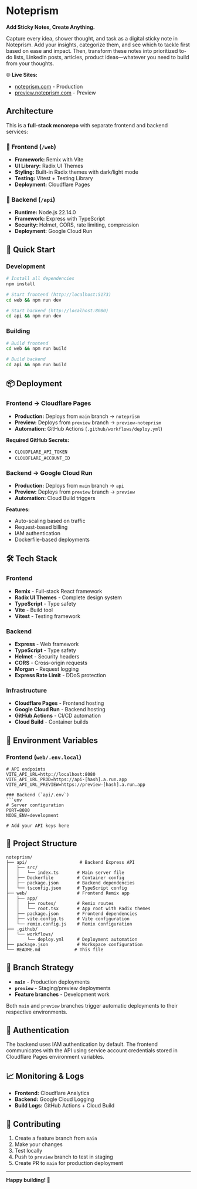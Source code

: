 # Noteprism

**Add Sticky Notes, Create Anything.**

Capture every idea, shower thought, and task as a digital sticky note in Noteprism. Add your insights, categorize them, and see which to tackle first based on ease and impact. Then, transform these notes into prioritized to-do lists, LinkedIn posts, articles, product ideas—whatever you need to build from your thoughts.

🌐 **Live Sites:**
- [noteprism.com](https://noteprism.com) - Production
- [preview.noteprism.com](https://preview.noteprism.com) - Preview

## Architecture

This is a **full-stack monorepo** with separate frontend and backend services:

### 🎨 Frontend (`/web`)
- **Framework:** Remix with Vite
- **UI Library:** Radix UI Themes
- **Styling:** Built-in Radix themes with dark/light mode
- **Testing:** Vitest + Testing Library
- **Deployment:** Cloudflare Pages

### 🚀 Backend (`/api`) 
- **Runtime:** Node.js 22.14.0
- **Framework:** Express with TypeScript
- **Security:** Helmet, CORS, rate limiting, compression
- **Deployment:** Google Cloud Run

## 🚀 Quick Start

### Development

```bash
# Install all dependencies
npm install

# Start frontend (http://localhost:5173)
cd web && npm run dev

# Start backend (http://localhost:8080)  
cd api && npm run dev
```

### Building

```bash
# Build frontend
cd web && npm run build

# Build backend
cd api && npm run build
```

## 📦 Deployment
### Frontend → Cloudflare Pages
- **Production:** Deploys from `main` branch → `noteprism`
- **Preview:** Deploys from `preview` branch → `preview-noteprism`
- **Automation:** GitHub Actions (`.github/workflows/deploy.yml`)

**Required GitHub Secrets:**
- `CLOUDFLARE_API_TOKEN`
- `CLOUDFLARE_ACCOUNT_ID`

### Backend → Google Cloud Run
- **Production:** Deploys from `main` branch → `api`
- **Preview:** Deploys from `preview` branch → `preview`
- **Automation:** Cloud Build triggers

**Features:**
- Auto-scaling based on traffic
- Request-based billing
- IAM authentication
- Dockerfile-based deployments

## 🛠 Tech Stack
### Frontend
- **Remix** - Full-stack React framework
- **Radix UI Themes** - Complete design system
- **TypeScript** - Type safety
- **Vite** - Build tool
- **Vitest** - Testing framework

### Backend  
- **Express** - Web framework
- **TypeScript** - Type safety
- **Helmet** - Security headers
- **CORS** - Cross-origin requests
- **Morgan** - Request logging
- **Express Rate Limit** - DDoS protection

### Infrastructure
- **Cloudflare Pages** - Frontend hosting
- **Google Cloud Run** - Backend hosting
- **GitHub Actions** - CI/CD automation
- **Cloud Build** - Container builds

## 🔧 Environment Variables
### Frontend (`web/.env.local`)
```env
# API endpoints
VITE_API_URL=http://localhost:8080
VITE_API_URL_PROD=https://api-[hash].a.run.app
VITE_API_URL_PREVIEW=https://preview-[hash].a.run.app

### Backend (`api/.env`)
```env
# Server configuration
PORT=8080
NODE_ENV=development

# Add your API keys here
```

## 📁 Project Structure

```
noteprism/
├── api/                    # Backend Express API
│   ├── src/
│   │   └── index.ts       # Main server file
│   ├── Dockerfile         # Container config
│   ├── package.json       # Backend dependencies
│   └── tsconfig.json      # TypeScript config
├── web/                   # Frontend Remix app
│   ├── app/
│   │   ├── routes/        # Remix routes
│   │   └── root.tsx       # App root with Radix themes
│   ├── package.json       # Frontend dependencies
│   ├── vite.config.ts     # Vite configuration
│   └── remix.config.js    # Remix configuration
├── .github/
│   └── workflows/
│       └── deploy.yml     # Deployment automation
├── package.json           # Workspace configuration
└── README.md             # This file
```

## 🚦 Branch Strategy

- **`main`** - Production deployments
- **`preview`** - Staging/preview deployments
- **Feature branches** - Development work

Both `main` and `preview` branches trigger automatic deployments to their respective environments.

## 🔐 Authentication

The backend uses IAM authentication by default. The frontend communicates with the API using service account credentials stored in Cloudflare Pages environment variables.

## 📈 Monitoring & Logs

- **Frontend:** Cloudflare Analytics
- **Backend:** Google Cloud Logging
- **Build Logs:** GitHub Actions + Cloud Build

## 🤝 Contributing

1. Create a feature branch from `main`
2. Make your changes
3. Test locally
4. Push to `preview` branch to test in staging
5. Create PR to `main` for production deployment

---

**Happy building! 🚀**
